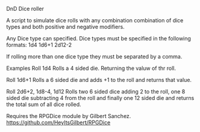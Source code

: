 DnD Dice roller

A script to simulate dice rolls with any combination
combination of dice types and both positive and 
negative modifiers.

Any Dice type can specified.
Dice types must be specified in the following formats:
1d4
1d6+1
2d12-2

If rolling more than one dice type they must be separated
by a comma.

Examples
Roll 1d4
Rolls a 4 sided die. Returning the valuw of thr roll.

Roll 1d6+1
Rolls a 6 sided die and adds +1 to the roll and returns that value.

Roll 2d6+2, 1d8-4, 1d12
Rolls two 6 sided dice adding 2 to the roll, one 8 sided die
subtracting 4 from the roll and finally one 12 sided die and
returns the total sum of all dice rolled.

Requires the RPGDice module by Gilbert Sanchez.
https://github.com/HeyItsGilbert/RPGDice
